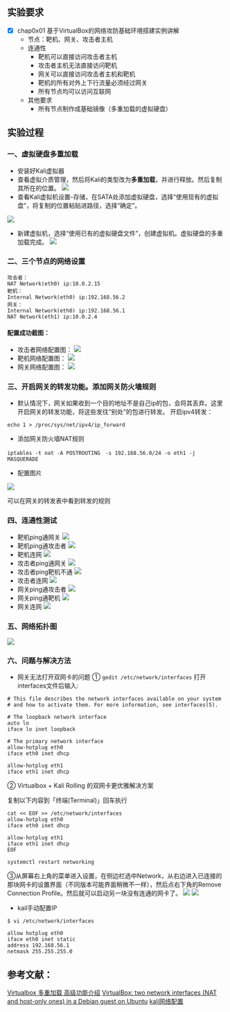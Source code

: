 ## 实验要求
* [x] chap0x01 基于VirtualBox的网络攻防基础环境搭建实例讲解
    * 节点：靶机、网关、攻击者主机
    * 连通性
        * 靶机可以直接访问攻击者主机
        * 攻击者主机无法直接访问靶机
        * 网关可以直接访问攻击者主机和靶机
        * 靶机的所有对外上下行流量必须经过网关
        * 所有节点均可以访问互联网
    * 其他要求
        * 所有节点制作成基础镜像（多重加载的虚拟硬盘）

## 实验过程
### 一、虚拟硬盘多重加载
* 安装好Kali虚拟器
* 查看虚拟介质管理，然后将Kali的类型改为**多重加载**，并进行释放。然后复制其所在的位置。
![](虚拟介质管理多重加载.PNG)
* 查看Kali虚拟机设置-存储，在SATA处添加虚拟硬盘，选择“使用现有的虚拟盘”，将复制的位置粘贴进路径，选择“确定”。

![](添加虚拟硬盘.PNG)
* 新建虚拟机，选择“使用已有的虚拟硬盘文件”，创建虚拟机。虚拟硬盘的多重加载完成。
![](多重加载结束.PNG)

### 二、三个节点的网络设置
```
攻击者：
NAT Network(eth0) ip:10.0.2.15
靶机：
Internal Network(eth0) ip:192.168.56.2
网关：
Internal Network(eth0) ip:192.168.56.1
NAT Network(eth1) ip:10.0.2.4
```
#### 配置成功截图：
* 攻击者网络配置图：
![](攻击者网络.PNG)
* 靶机网络配置图：
![](靶机网络.PNG)
* 网关网络配置图：
![](网关网络.PNG)


### 三、开启网关的转发功能。添加网关防火墙规则

* 默认情况下，网关如果收到一个目的地址不是自己ip的包，会将其丢弃。这里开启网关的转发功能，将这些发往“别处”的包进行转发。
开启ipv4转发：
```
echo 1 > /proc/sys/net/ipv4/ip_forward
```
* 添加网关防火墙NAT规则
```
iptables -t nat -A POSTROUTING　-s 192.168.56.0/24 -o eth1 -j  MASQUERADE
```
* 配置图片

![](转发配置.PNG)

可以在网关的转发表中看到转发的规则

### 四、连通性测试
* 靶机ping通网关
![](靶机ping网关.PNG)
* 靶机ping通攻击者
![](靶机ping攻击者.PNG)
* 靶机连网
![](靶机连网.PNG)
* 攻击者ping通网关
![](攻击者ping网关.PNG)
* 攻击者ping靶机不通
![](攻击者ping靶机.PNG)
* 攻击者连网
![](攻击者连网.PNG)
* 网关ping通攻击者
![](网关ping攻击者.PNG)
* 网关ping通靶机
![](网关ping靶机.PNG)
* 网关连网
![](网关连网.PNG)


### 五、网络拓扑图
![](网络拓扑图.PNG)

### 六、问题与解决方法
* 网关无法打开双网卡的问题
① ```gedit /etc/network/interfaces```
打开interfaces文件后输入:
``` 
# This file describes the network interfaces available on your system
# and how to activate them. For more information, see interfaces(5).

# The loopback network interface
auto lo
iface lo inet loopback

# The primary network interface
allow-hotplug eth0
iface eth0 inet dhcp

allow-hotplug eth1
iface eth1 inet dhcp
```
② Virtualbox + Kali Rolling 的双网卡更优雅解决方案

复制以下内容到「终端(Terminal)」回车执行
```
cat << EOF >> /etc/network/interfaces
allow-hotplug eth0
iface eth0 inet dhcp

allow-hotplug eth1
iface eth1 inet dhcp
EOF

systemctl restart networking
```
③从屏幕右上角的菜单进入设置，在侧边栏选中Network，从右边进入已连接的那块网卡的设置界面（不同版本可能界面稍微不一样），然后点右下角的Remove Connection Profile。然后就可以启动另一块没有连通的网卡了。
![](双网卡解决图片1.PNG)
![](双网卡解决图片2.PNG)

* kail手动配置IP
```
$ vi /etc/network/interfaces

allow hotplug eth0
iface eth0 inet static
address 192.168.56.1
netmask 255.255.255.0
```


## 参考文献：
[Virtualbox 多重加载 高级功能介绍](https://blog.csdn.net/jeanphorn/article/details/45056251)
[VirtualBox: two network interfaces (NAT and host-only ones) in a Debian guest on Ubuntu](https://unix.stackexchange.com/questions/37122/virtualbox-two-network-interfaces-nat-and-host-only-ones-in-a-debian-guest-on)
[kali网络配置](https://www.jianshu.com/p/019935e003b4)